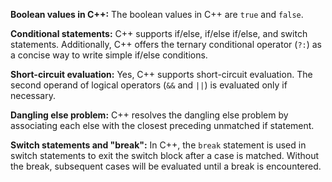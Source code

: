 **Boolean values in C++:** The boolean values in C++ are `true` and `false`.

**Conditional statements:** C++ supports if/else, if/else if/else, and switch statements. Additionally, C++ offers the ternary conditional operator (`?:`) as a concise way to write simple if/else conditions.

**Short-circuit evaluation:** Yes, C++ supports short-circuit evaluation. The second operand of logical operators (`&&` and `||`) is evaluated only if necessary.

**Dangling else problem:** C++ resolves the dangling else problem by associating each else with the closest preceding unmatched if statement.

**Switch statements and "break":** In C++, the `break` statement is used in switch statements to exit the switch block after a case is matched. Without the break, subsequent cases will be evaluated until a break is encountered.
